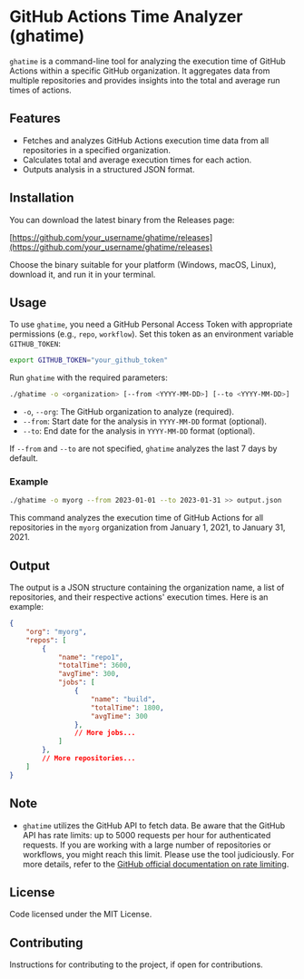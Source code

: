 # GitHub Actions Time Analyzer (ghatime)

`ghatime` is a command-line tool for analyzing the execution time of GitHub Actions within a specific GitHub organization. It aggregates data from multiple repositories and provides insights into the total and average run times of actions.

## Features

- Fetches and analyzes GitHub Actions execution time data from all repositories in a specified organization.
- Calculates total and average execution times for each action.
- Outputs analysis in a structured JSON format.

## Installation

You can download the latest binary from the Releases page:

[https://github.com/your_username/ghatime/releases](https://github.com/your_username/ghatime/releases)

Choose the binary suitable for your platform (Windows, macOS, Linux), download it, and run it in your terminal.

## Usage

To use `ghatime`, you need a GitHub Personal Access Token with appropriate permissions (e.g., `repo`, `workflow`). Set this token as an environment variable `GITHUB_TOKEN`:

```sh
export GITHUB_TOKEN="your_github_token"
```

Run `ghatime` with the required parameters:

```sh
./ghatime -o <organization> [--from <YYYY-MM-DD>] [--to <YYYY-MM-DD>]
```

- `-o`, `--org`: The GitHub organization to analyze (required).
- `--from`: Start date for the analysis in `YYYY-MM-DD` format (optional).
- `--to`: End date for the analysis in `YYYY-MM-DD` format (optional).

If `--from` and `--to` are not specified, `ghatime` analyzes the last 7 days by default.

### Example

```sh
./ghatime -o myorg --from 2023-01-01 --to 2023-01-31 >> output.json
```

This command analyzes the execution time of GitHub Actions for all repositories in the `myorg` organization from January 1, 2021, to January 31, 2021.

## Output

The output is a JSON structure containing the organization name, a list of repositories, and their respective actions' execution times. Here is an example:

```json
{
    "org": "myorg",
    "repos": [
        {
            "name": "repo1",
            "totalTime": 3600,
            "avgTime": 300,
            "jobs": [
                {
                    "name": "build",
                    "totalTime": 1800,
                    "avgTime": 300
                },
                // More jobs...
            ]
        },
        // More repositories...
    ]
}
```

## Note

- `ghatime` utilizes the GitHub API to fetch data. Be aware that the GitHub API has rate limits: up to 5000 requests per hour for authenticated requests. If you are working with a large number of repositories or workflows, you might reach this limit. Please use the tool judiciously. For more details, refer to the [GitHub official documentation on rate limiting](https://docs.github.com/en/rest/rate-limit?apiVersion=2022-11-28).

## License

Code licensed under the MIT License.

## Contributing

Instructions for contributing to the project, if open for contributions.
